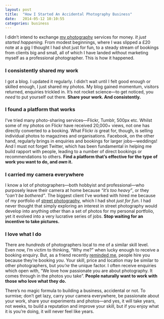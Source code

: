 ```yaml
---
layout: post
title:  "How I Started An Accidental Photography Business"
date:   2014-05-12 10:10:55
categories: business
---
```

<p>I didn&#8217;t intend to exchange <a href="http://girlwithacamera.co.uk" title="Girl With A Camera">my photography</a> services for money. <em>It just started happening.</em> From modest beginnings, where I was slipped a £20 note at a gig I thought I had shot just for fun, to a steady stream of bookings from clients big and small, all of which I have landed without marketing myself as a professional photographer. This is how it happened.</p>

<!--more-->


<h3>I consistently shared my work</h3>
<p>I got a blog. I updated it regularly. I didn&#8217;t wait until I felt good enough or skilled enough, I just shared my photos. My blog gained momentum, visitors returned, enquiries trickled in. It&#8217;s not rocket science—to get noticed, you <em>need</em> to put yourself out there. <strong>Share your work. And consistently.</strong></p>
<h3>I found a platform that works</h3>
<p>I&#8217;ve tried many photo-sharing services—Flickr, Tumblr, 500px etc. Whilst some of my photos on Flickr have received 20,000+ views, not one has directly converted to a booking. What Flickr <em>is</em> great for, though, is selling individual photos to magazines and organisations. Facebook, on the other hand, regularly brings in enquiries and bookings for larger jobs—weddings! And I must not forget Twitter, which has been fundamental in helping me build rapport with people, leading to a number of direct bookings or recommendations to others. <strong>Find a platform that&#8217;s effective for the type of work you want to do, and <em>own</em> it.</strong></p>
<h3>I carried my camera everywhere</h3>
<p>I know a lot of photographers—both hobbyist and professional—who purposely leave their camera at home because <em>&#8220;it&#8217;s too heavy&#8221;</em>, or they <em>&#8220;can&#8217;t be bothered&#8221;</em>. The biggest client I&#8217;ve worked with hired me because of my portfolio of <a href="https://www.flickr.com/photos/rockersdelight/sets/72157628070330537/" title="Street photography on Flickr">street photography</a>, which I had shot <em>just for fun</em>. I had never thought that simply exploring an interest in street photography would develop into anything other than a set of photos for my personal portfolio, yet it evolved into a very lucrative series of jobs. <strong>Stop waiting for an incentive to take pictures.</strong></p>
<h3>I love what I do</h3>
<p>There are <em>hundreds</em> of photographers local to me of a similar skill level. Even now, I&#8217;m victim to thinking, &#8220;Why me?&#8221; when lucky enough to receive a booking enquiry. But, as a friend recently <a href="https://twitter.com/cole007/status/464018791718858752">reminded me</a>, people hire you because they&#8217;re booking <em>you</em>. Your skill, price and location may be similar to other photographers, but <em>you&#8217;re</em> the unique factor. I often receive enquiries which open with, &#8220;We love how passionate you are about photography. It comes through in the photos you take&#8221;. <strong>People naturally want to work with those who love what they do.</strong></p>
<p>There&#8217;s no magic formula to building a business, accidental or not. To surmise; don&#8217;t get lazy, carry your camera everywhere, be passionate about your work, share your experiments and photos—and yes, it will take years, not weeks, to build a reputation and improve your skill, but if you enjoy what it is you&#8217;re doing, it will never feel like years.</p>